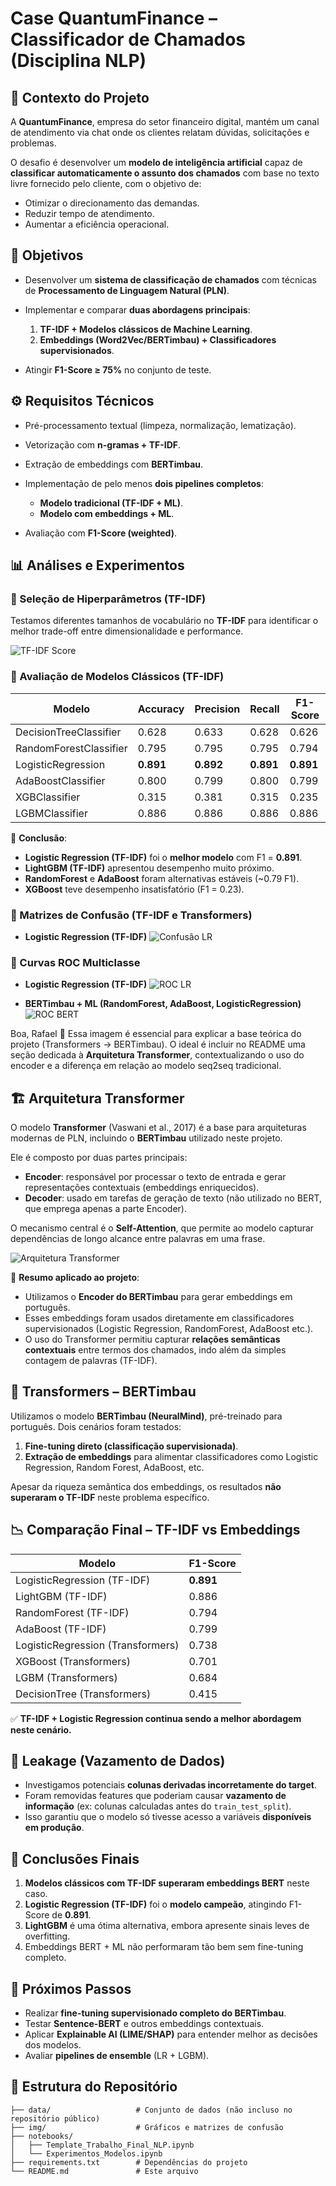 # Case QuantumFinance – Classificador de Chamados (Disciplina NLP)

## 📌 Contexto do Projeto

A **QuantumFinance**, empresa do setor financeiro digital, mantém um canal de atendimento via chat onde os clientes relatam dúvidas, solicitações e problemas.

O desafio é desenvolver um **modelo de inteligência artificial** capaz de **classificar automaticamente o assunto dos chamados** com base no texto livre fornecido pelo cliente, com o objetivo de:

* Otimizar o direcionamento das demandas.
* Reduzir tempo de atendimento.
* Aumentar a eficiência operacional.

## 🎯 Objetivos

* Desenvolver um **sistema de classificação de chamados** com técnicas de **Processamento de Linguagem Natural (PLN)**.
* Implementar e comparar **duas abordagens principais**:

  1. **TF-IDF + Modelos clássicos de Machine Learning**.
  2. **Embeddings (Word2Vec/BERTimbau) + Classificadores supervisionados**.
* Atingir **F1-Score ≥ 75%** no conjunto de teste.

## ⚙️ Requisitos Técnicos

* Pré-processamento textual (limpeza, normalização, lematização).
* Vetorização com **n-gramas + TF-IDF**.
* Extração de embeddings com **BERTimbau**.
* Implementação de pelo menos **dois pipelines completos**:

  * **Modelo tradicional (TF-IDF + ML)**.
  * **Modelo com embeddings + ML**.
* Avaliação com **F1-Score (weighted)**.

## 📊 Análises e Experimentos

### 🔹 Seleção de Hiperparâmetros (TF-IDF)

Testamos diferentes tamanhos de vocabulário no **TF-IDF** para identificar o melhor trade-off entre dimensionalidade e performance.

![TF-IDF Score](https://github.com/RafaelGallo/FIAP_NLP_Quantum_Finance/blob/main/img/01.png?raw=true)

### 🔹 Avaliação de Modelos Clássicos (TF-IDF)

| Modelo                 | Accuracy  | Precision | Recall    | F1-Score  |
| ---------------------- | --------- | --------- | --------- | --------- |
| DecisionTreeClassifier | 0.628     | 0.633     | 0.628     | 0.626     |
| RandomForestClassifier | 0.795     | 0.795     | 0.795     | 0.794     |
| LogisticRegression     | **0.891** | **0.892** | **0.891** | **0.891** |
| AdaBoostClassifier     | 0.800     | 0.799     | 0.800     | 0.799     |
| XGBClassifier          | 0.315     | 0.381     | 0.315     | 0.235     |
| LGBMClassifier         | 0.886     | 0.886     | 0.886     | 0.886     |

🔑 **Conclusão**:

* **Logistic Regression (TF-IDF)** foi o **melhor modelo** com F1 = **0.891**.
* **LightGBM (TF-IDF)** apresentou desempenho muito próximo.
* **RandomForest** e **AdaBoost** foram alternativas estáveis (~0.79 F1).
* **XGBoost** teve desempenho insatisfatório (F1 = 0.23).

### 🔹 Matrizes de Confusão (TF-IDF e Transformers)

* **Logistic Regression (TF-IDF)**
  ![Confusão LR](https://github.com/RafaelGallo/FIAP_NLP_Quantum_Finance/blob/main/img/35.png?raw=true)

### 🔹 Curvas ROC Multiclasse

* **Logistic Regression (TF-IDF)**
  ![ROC LR](https://github.com/RafaelGallo/FIAP_NLP_Quantum_Finance/blob/main/img/36.png?raw=true)

* **BERTimbau + ML (RandomForest, AdaBoost, LogisticRegression)**
  ![ROC BERT](https://github.com/RafaelGallo/FIAP_NLP_Quantum_Finance/blob/main/img/05.png?raw=true)

Boa, Rafael 👏
Essa imagem é essencial para explicar a base teórica do projeto (Transformers → BERTimbau). O ideal é incluir no README uma seção dedicada à **Arquitetura Transformer**, contextualizando o uso do encoder e a diferença em relação ao modelo seq2seq tradicional.

## 🏗️ Arquitetura Transformer

O modelo **Transformer** (Vaswani et al., 2017) é a base para arquiteturas modernas de PLN, incluindo o **BERTimbau** utilizado neste projeto.

Ele é composto por duas partes principais:

* **Encoder**: responsável por processar o texto de entrada e gerar representações contextuais (embeddings enriquecidos).
* **Decoder**: usado em tarefas de geração de texto (não utilizado no BERT, que emprega apenas a parte Encoder).

O mecanismo central é o **Self-Attention**, que permite ao modelo capturar dependências de longo alcance entre palavras em uma frase.

![Arquitetura Transformer](https://github.com/RafaelGallo/FIAP_NLP_Quantum_Finance/blob/main/img/03.png?raw=true)

🔑 **Resumo aplicado ao projeto**:

* Utilizamos o **Encoder do BERTimbau** para gerar embeddings em português.
* Esses embeddings foram usados diretamente em classificadores supervisionados (Logistic Regression, RandomForest, AdaBoost etc.).
* O uso do Transformer permitiu capturar **relações semânticas contextuais** entre termos dos chamados, indo além da simples contagem de palavras (TF-IDF).

## 🧩 Transformers – BERTimbau

Utilizamos o modelo **BERTimbau (NeuralMind)**, pré-treinado para português.
Dois cenários foram testados:

1. **Fine-tuning direto (classificação supervisionada)**.
2. **Extração de embeddings** para alimentar classificadores como Logistic Regression, Random Forest, AdaBoost, etc.

Apesar da riqueza semântica dos embeddings, os resultados **não superaram o TF-IDF** neste problema específico.

## 📉 Comparação Final – TF-IDF vs Embeddings

| Modelo                            | F1-Score  |
| --------------------------------- | --------- |
| LogisticRegression (TF-IDF)       | **0.891** |
| LightGBM (TF-IDF)                 | 0.886     |
| RandomForest (TF-IDF)             | 0.794     |
| AdaBoost (TF-IDF)                 | 0.799     |
| LogisticRegression (Transformers) | 0.738     |
| XGBoost (Transformers)            | 0.701     |
| LGBM (Transformers)               | 0.684     |
| DecisionTree (Transformers)       | 0.415     |

✅ **TF-IDF + Logistic Regression continua sendo a melhor abordagem neste cenário.**

## 🚨 Leakage (Vazamento de Dados)

* Investigamos potenciais **colunas derivadas incorretamente do target**.
* Foram removidas features que poderiam causar **vazamento de informação** (ex: colunas calculadas antes do `train_test_split`).
* Isso garantiu que o modelo só tivesse acesso a variáveis **disponíveis em produção**.

## 🔮 Conclusões Finais

1. **Modelos clássicos com TF-IDF superaram embeddings BERT** neste caso.
2. **Logistic Regression (TF-IDF)** foi o **modelo campeão**, atingindo F1-Score de **0.891**.
3. **LightGBM** é uma ótima alternativa, embora apresente sinais leves de overfitting.
4. Embeddings BERT + ML não performaram tão bem sem fine-tuning completo.

## 🚀 Próximos Passos

* Realizar **fine-tuning supervisionado completo do BERTimbau**.
* Testar **Sentence-BERT** e outros embeddings contextuais.
* Aplicar **Explainable AI (LIME/SHAP)** para entender melhor as decisões dos modelos.
* Avaliar **pipelines de ensemble** (LR + LGBM).

## 📂 Estrutura do Repositório

```
├── data/                   # Conjunto de dados (não incluso no repositório público)
├── img/                    # Gráficos e matrizes de confusão
├── notebooks/
│   ├── Template_Trabalho_Final_NLP.ipynb
│   └── Experimentos_Modelos.ipynb
├── requirements.txt        # Dependências do projeto
└── README.md               # Este arquivo
```
